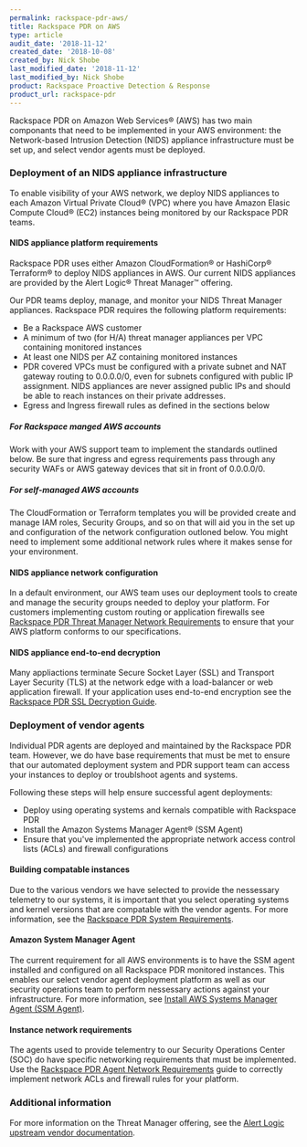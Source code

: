 ```yaml
---
permalink: rackspace-pdr-aws/
title: Rackspace PDR on AWS
type: article
audit_date: '2018-11-12'
created_date: '2018-10-08'
created_by: Nick Shobe
last_modified_date: '2018-11-12'
last_modified_by: Nick Shobe
product: Rackspace Proactive Detection & Response
product_url: rackspace-pdr
---
```


Rackspace PDR on Amazon Web Services&reg; (AWS) has two main componants that need to be implemented
in your AWS environment: the Network-based Intrusion Detection (NIDS) appliance
infrastructure must be set up, and select vendor agents must be deployed.

### Deployment of an NIDS appliance infrastructure

To enable visibility of your AWS network, we deploy NIDS appliances to each Amazon Virtual Private Cloud&reg; (VPC)
where you have Amazon Elasic Compute Cloud&reg; (EC2) instances being monitored by our Rackspace PDR teams.

#### NIDS appliance platform requirements

Rackspace PDR uses either Amazon CloudFormation&reg; or HashiCorp&reg; Terraform&reg; to deploy NIDS appliances
in AWS. Our current NIDS appliances are provided by the Alert Logic&reg; Threat Manager&trade; offering.

Our PDR teams deploy, manage, and monitor your NIDS Threat Manager appliances. Rackspace PDR requires the
following platform requirements:

- Be a Rackspace AWS customer
- A minimum of two (for H/A) threat manager appliances per VPC containing monitored instances
- At least one NIDS per AZ containing monitored instances
- PDR covered VPCs must be configured with a private subnet and NAT gateway routing to 0.0.0.0/0, even for
  subnets configured with public IP assignment. NIDS appliances are never assigned public IPs and should be able to reach
  instances on their private addresses.
- Egress and Ingress firewall rules as defined in the sections below

##### For Rackspace manged AWS accounts

Work with your AWS support team to implement the standards outlined below. Be sure that ingress and egress
requirements pass through any security WAFs or AWS gateway devices that sit in front of 0.0.0.0/0.

##### For self-managed AWS accounts

The CloudFormation or Terraform templates you will be provided create and manage IAM roles, Security
Groups, and so on that will aid you in the set up and configuration of the network configuration
outloned below. You might need to implement some additional network rules where it makes sense for your environment.

#### NIDS appliance network configuration

In a default environment, our AWS team uses our deployment tools to create and manage the security groups
needed to deploy your platform. For customers implementing custom routing or application
firewalls see [Rackspace PDR Threat Manager Network Requirements](/how-to/rackspace-pdr-nids-networking/) to
ensure that your AWS platform conforms to our specifications.

#### NIDS appliance end-to-end decryption

Many appliactions terminate Secure Socket Layer (SSL) and Transport Layer Security (TLS) at the network
edge with a load-balancer or web application firewall. If your application uses end-to-end encryption
see the [Rackspace PDR SSL Decryption Guide](/how-to/rackspace-pdr-ssl-decryption/).

### Deployment of vendor agents

Individual PDR agents are deployed and maintained by the Rackspace PDR team. However, we do have
base requirements that must be met to ensure that our automated deployment system and PDR support team
can access your instances to deploy or troublshoot agents and systems.

Following these steps will help ensure successful agent deployments:

- Deploy using operating systems and kernals compatible with Rackspace PDR
- Install the Amazon Systems Manager Agent&reg; (SSM Agent)
- Ensure that you've implemented the appropriate network access control lists (ACLs) and firewall configurations

#### Building compatable instances

Due to the various vendors we have selected to provide the nessessary telemetry to our systems, it is
important that you select operating systems and kernel versions that are compatable with the vendor
agents. For more information, see the [Rackspace PDR System Requirements](/how-to/rackspace-pdr-agent-compatablity/).

#### Amazon System Manager Agent

The current requirement for all AWS environments is to have the SSM agent installed and configured
on all Rackspace PDR monitored instances. This enables our select vendor agent deployment platform
as well as our security operations team to perform nessessary actions against your infrastructure. For more
information, see [Install AWS Systems Manager Agent (SSM Agent)](https://docs.aws.amazon.com/systems-manager/latest/userguide/ssm-agent.html).

#### Instance network requirements

The agents used to provide telementry to our Security Operations Center (SOC) do have specific
networking requirements that must be implemented. Use the
[Rackspace PDR Agent Network Requirements](/how-to/rackspace-pdr-agent-networking/) guide to correctly
implement network ACLs and firewall rules for your platform.

### Additional information

For more information on the Threat Manager offering, see the [Alert Logic upstream vendor documentation](https://docs.alertlogic.com/install/cloud/amazon-web-services-threat-manager-direct-windows.htm).
